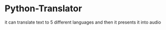 # Python-Translator
it can translate text to 5 different languages and then it presents it into audio
